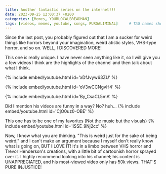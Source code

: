 ```yaml
---
title: Another fantastic series on the internet!!!
date: 2023-09-25 12:00:37 +0200
categories: [Memes, YOURLOCALBREADMAN]
tags: [videos, memes, youtube, songs, PURGALIMINAL]     # TAG names should always be lowercase
---
```


Since the last post, you probably figured out that I am a sucker for weird things like horrors beyond your imagination, weird atistic styles, VHS-type horror, and so on. WELL, I DISCOVERED MORE!


This one is really unique. I have never seen anything like it, so I will give you a few videos I think are the highlights of the channel and then talk about what I think.


{% include embed/youtube.html id='xDfJvyw63ZU' %}


{% include embed/youtube.html id='oV3wCCNgvH4' %}


{% include embed/youtube.html id='By_CsaCL5mA' %}


Did I mention his videos are funny in a way? No? huh...
{% include embed/youtube.html id='CjO0uz0-OBE' %}


This one has to be one of my favorites (Not the music but the visuals)
{% include embed/youtube.html id='iSSE_9Nj2cc' %}


Now, I know what you are thinking. "This is weird just for the sake of being weird," and I can't make an argument because I myself don't really know what is going on, BUT I LOVE IT! It's in a limbo between VHS horror and Trevor Henderson's creations, with a little bit of cartoonish horror sprayed over it. I highly recommend looking into his channel; his content is UNAPPRECIATED, and his most-viewed video only has 50k views. THAT'S PURE INJUSTICE!